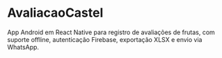 # AvaliacaoCastel
App Android em React Native para registro de avaliações de frutas, com suporte offline, autenticação Firebase, exportação XLSX e envio via WhatsApp.
